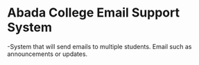 # Abada College Email Support System
 -System that will send emails to multiple students. Email such as announcements or updates.
